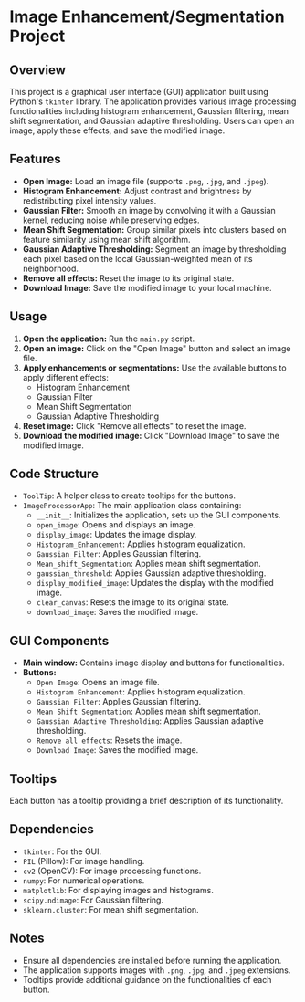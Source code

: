 # Image Enhancement/Segmentation Project

## Overview
This project is a graphical user interface (GUI) application built using Python's `tkinter` library. The application provides various image processing functionalities including histogram enhancement, Gaussian filtering, mean shift segmentation, and Gaussian adaptive thresholding. Users can open an image, apply these effects, and save the modified image.

## Features
- **Open Image:** Load an image file (supports `.png`, `.jpg`, and `.jpeg`).
- **Histogram Enhancement:** Adjust contrast and brightness by redistributing pixel intensity values.
- **Gaussian Filter:** Smooth an image by convolving it with a Gaussian kernel, reducing noise while preserving edges.
- **Mean Shift Segmentation:** Group similar pixels into clusters based on feature similarity using mean shift algorithm.
- **Gaussian Adaptive Thresholding:** Segment an image by thresholding each pixel based on the local Gaussian-weighted mean of its neighborhood.
- **Remove all effects:** Reset the image to its original state.
- **Download Image:** Save the modified image to your local machine.

## Usage
1. **Open the application:** Run the `main.py` script.
2. **Open an image:** Click on the "Open Image" button and select an image file.
3. **Apply enhancements or segmentations:** Use the available buttons to apply different effects:
   - Histogram Enhancement
   - Gaussian Filter
   - Mean Shift Segmentation
   - Gaussian Adaptive Thresholding
4. **Reset image:** Click "Remove all effects" to reset the image.
5. **Download the modified image:** Click "Download Image" to save the modified image.

## Code Structure
- `ToolTip`: A helper class to create tooltips for the buttons.
- `ImageProcessorApp`: The main application class containing:
  - `__init__`: Initializes the application, sets up the GUI components.
  - `open_image`: Opens and displays an image.
  - `display_image`: Updates the image display.
  - `Histogram_Enhancement`: Applies histogram equalization.
  - `Gaussian_Filter`: Applies Gaussian filtering.
  - `Mean_shift_Segmentation`: Applies mean shift segmentation.
  - `gaussian_threshold`: Applies Gaussian adaptive thresholding.
  - `display_modified_image`: Updates the display with the modified image.
  - `clear_canvas`: Resets the image to its original state.
  - `download_image`: Saves the modified image.

## GUI Components
- **Main window:** Contains image display and buttons for functionalities.
- **Buttons:**
  - `Open Image`: Opens an image file.
  - `Histogram Enhancement`: Applies histogram equalization.
  - `Gaussian Filter`: Applies Gaussian filtering.
  - `Mean Shift Segmentation`: Applies mean shift segmentation.
  - `Gaussian Adaptive Thresholding`: Applies Gaussian adaptive thresholding.
  - `Remove all effects`: Resets the image.
  - `Download Image`: Saves the modified image.

## Tooltips
Each button has a tooltip providing a brief description of its functionality.

## Dependencies
- `tkinter`: For the GUI.
- `PIL` (Pillow): For image handling.
- `cv2` (OpenCV): For image processing functions.
- `numpy`: For numerical operations.
- `matplotlib`: For displaying images and histograms.
- `scipy.ndimage`: For Gaussian filtering.
- `sklearn.cluster`: For mean shift segmentation.

## Notes
- Ensure all dependencies are installed before running the application.
- The application supports images with `.png`, `.jpg`, and `.jpeg` extensions.
- Tooltips provide additional guidance on the functionalities of each button.
